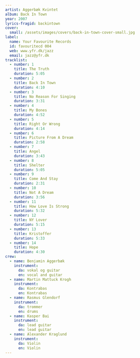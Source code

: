 ```yaml
---
artist: Aggerbæk Kvintet
album: Back In Town
year: 2007
lyrics-fragid: backintown
cover:
  small: /assets/images/covers/back-in-town-cover-small.jpg
label:
  name: Your Favourite Records
  id: favouritecd 004
  web: www.yfr.dk/jazz
  email: jazz@yfr.dk
tracklist:
  - number: 1
    title: The Truth
    duration: 5:05
  - number: 2
    title: Back In Town
    duration: 4:10
  - number: 3
    title: No Reason For Singing
    duration: 3:31
  - number: 4
    title: My Bones
    duration: 4:52
  - number: 5
    title: Right Or Wrong
    duration: 4:14
  - number: 6
    title: Picture From A Dream
    duration: 2:58
  - number: 7
    title: Angel
    duration: 3:43
  - number: 8
    title: Shelter
    duration: 5:05
  - number: 9
    title: Come And Stay
    duration: 2:31
  - number: 10
    title: Not A Dream
    duration: 3:56
  - number: 11
    title: How Love Is Strong
    duration: 5:32
  - number: 12
    title: NY Lover
    duration: 5:15
  - number: 13
    title: Kristoffer
    duration: 5:33
  - number: 14
    title: Hope
    duration: 4:30
crew:
  - name: Benjamin Aggerbæk
    instrument:
      da: vokal og guitar
      en: vocal and guitar
  - name: Martin Mattuck Krogh
    instrument:
      da: Kontrabas
      en: Kontrabas
  - name: Rasmus Glendorf
    instrument:
      da: trommer
      en: drums
  - name: Kasper Bai
    instrument:
      da: lead guitar
      en: lead guitar
  - name: Alexander Kraglund
    instrument:
      da: Violin
      en: Violin
---
```

